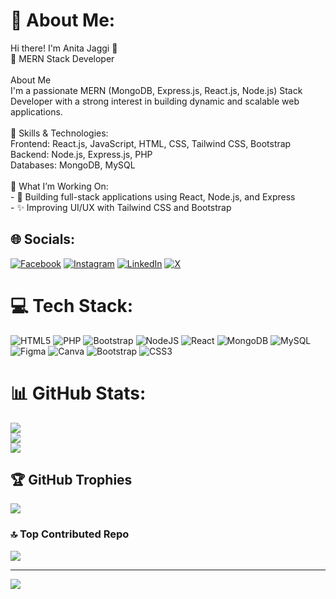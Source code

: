 # 💫 About Me:
Hi there! I'm Anita Jaggi 👋  <br>🚀 MERN Stack Developer<br><br>About Me  <br>I'm a passionate MERN (MongoDB, Express.js, React.js, Node.js) Stack Developer with a strong interest in building dynamic and scalable web applications. <br><br>🔹 Skills & Technologies:<br>Frontend: React.js, JavaScript, HTML, CSS, Tailwind CSS, Bootstrap  <br>Backend: Node.js, Express.js, PHP  <br>Databases: MongoDB, MySQL  <br><br>📌 What I’m Working On:<br>- 🚀 Building full-stack applications using React, Node.js, and Express<br>- ✨ Improving UI/UX with Tailwind CSS and Bootstrap


## 🌐 Socials:
[![Facebook](https://img.shields.io/badge/Facebook-%231877F2.svg?logo=Facebook&logoColor=white)](https://facebook.com/@skylar02025) [![Instagram](https://img.shields.io/badge/Instagram-%23E4405F.svg?logo=Instagram&logoColor=white)](https://instagram.com/@skylar20_25) [![LinkedIn](https://img.shields.io/badge/LinkedIn-%230077B5.svg?logo=linkedin&logoColor=white)](https://linkedin.com/in/@anita-jaggi-20-uk04) [![X](https://img.shields.io/badge/X-black.svg?logo=X&logoColor=white)](https://x.com/jaggiAnitaUk04) 

# 💻 Tech Stack:
![HTML5](https://img.shields.io/badge/html5-%23E34F26.svg?style=for-the-badge&logo=html5&logoColor=white) ![PHP](https://img.shields.io/badge/php-%23777BB4.svg?style=for-the-badge&logo=php&logoColor=white) ![Bootstrap](https://img.shields.io/badge/bootstrap-%238511FA.svg?style=for-the-badge&logo=bootstrap&logoColor=white) ![NodeJS](https://img.shields.io/badge/node.js-6DA55F?style=for-the-badge&logo=node.js&logoColor=white) ![React](https://img.shields.io/badge/react-%2320232a.svg?style=for-the-badge&logo=react&logoColor=%2361DAFB) ![MongoDB](https://img.shields.io/badge/MongoDB-%234ea94b.svg?style=for-the-badge&logo=mongodb&logoColor=white) ![MySQL](https://img.shields.io/badge/mysql-4479A1.svg?style=for-the-badge&logo=mysql&logoColor=white) ![Figma](https://img.shields.io/badge/figma-%23F24E1E.svg?style=for-the-badge&logo=figma&logoColor=white) ![Canva](https://img.shields.io/badge/Canva-%2300C4CC.svg?style=for-the-badge&logo=Canva&logoColor=white) ![Bootstrap](https://img.shields.io/badge/bootstrap-%238511FA.svg?style=for-the-badge&logo=bootstrap&logoColor=white) ![CSS3](https://img.shields.io/badge/css3-%231572B6.svg?style=for-the-badge&logo=css3&logoColor=white)
# 📊 GitHub Stats:
![](https://github-readme-stats.vercel.app/api?username=anitajaggi&theme=default_repocard&hide_border=false&include_all_commits=true&count_private=true)<br/>
![](https://nirzak-streak-stats.vercel.app/?user=anitajaggi&theme=default_repocard&hide_border=false)<br/>
![](https://github-readme-stats.vercel.app/api/top-langs/?username=anitajaggi&theme=default_repocard&hide_border=false&include_all_commits=true&count_private=true&layout=compact)

## 🏆 GitHub Trophies
![](https://github-profile-trophy.vercel.app/?username=anitajaggi&theme=radical&no-frame=false&no-bg=false&margin-w=4)

### 🔝 Top Contributed Repo
![](https://github-contributor-stats.vercel.app/api?username=anitajaggi&limit=5&theme=default_repocard&combine_all_yearly_contributions=true)

---
[![](https://visitcount.itsvg.in/api?id=anitajaggi&icon=0&color=0)](https://visitcount.itsvg.in)

<!-- Proudly created with GPRM ( https://gprm.itsvg.in ) -->
